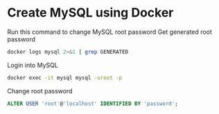 # Create MySQL using Docker
Run this command to change MySQL root password
Get generated root password
```bash
docker logs mysql 2>&1 | grep GENERATED
```

Login into MySQL
```bash
docker exec -it mysql mysql -uroot -p
```

Change root password
```sql
ALTER USER 'root'@'localhost' IDENTIFIED BY 'password';
```